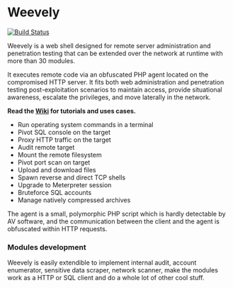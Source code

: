 Weevely
=======

[![Build Status](https://travis-ci.org/epinna/weevely3.svg?branch=master)](https://travis-ci.org/epinna/weevely3)

Weevely is a web shell designed for remote server administration and penetration testing that can be extended over the network at runtime with more than 30 modules.

It executes remote code via an obfuscated PHP agent located on the compromised HTTP server. It fits both web administration and penetration testing post-exploitation scenarios to maintain access, provide situational awareness, escalate the privileges, and move laterally in the network.

**Read the [Wiki](https://github.com/epinna/weevely3/wiki#getting-started) for tutorials and uses cases.**

* Run operating system commands in a terminal
* Pivot SQL console on the target
* Proxy HTTP traffic on the target
* Audit remote target
* Mount the remote filesystem
* Pivot port scan on target
* Upload and download files
* Spawn reverse and direct TCP shells
* Upgrade to Meterpreter session
* Bruteforce SQL accounts
* Manage natively compressed archives

The agent is a small, polymorphic PHP script which is hardly detectable by AV software, and the communication between the client and the agent is obfuscated within HTTP requests.

### Modules development

Weevely is easily extendible to implement internal audit, account enumerator, sensitive data scraper, network scanner, make the modules work as a HTTP or SQL client and do a whole lot of other cool stuff.
